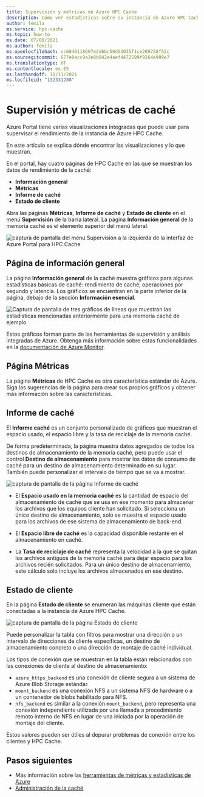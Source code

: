 ```yaml
---
title: Supervisión y métricas de Azure HPC Cache
description: Cómo ver estadísticas sobre su instancia de Azure HPC Cache
author: femila
ms.service: hpc-cache
ms.topic: how-to
ms.date: 07/08/2021
ms.author: femila
ms.openlocfilehash: cc6846118607e2d6bc50d63035f1ce209758f55c
ms.sourcegitcommit: 677e8acc9a2e8b842e4aef4472599f9264e989e7
ms.translationtype: HT
ms.contentlocale: es-ES
ms.lasthandoff: 11/11/2021
ms.locfileid: "132331288"
---
```

# <a name="cache-metrics-and-monitoring"></a>Supervisión y métricas de caché

Azure Portal tiene varias visualizaciones integradas que puede usar para supervisar el rendimiento de la instancia de Azure HPC Cache.

En este artículo se explica dónde encontrar las visualizaciones y lo que muestran.

En el portal, hay cuatro páginas de HPC Cache en las que se muestran los datos de rendimiento de la caché:

* **Información general**
* **Métricas**
* **Informe de caché**
* **Estado de cliente**

Abra las páginas **Métricas**, **Informe de caché** y **Estado de cliente** en el menú **Supervisión** de la barra lateral. La página **Información general** de la memoria caché es el elemento superior del menú lateral.

![captura de pantalla del menú Supervisión a la izquierda de la interfaz de Azure Portal para HPC Cache](media/monitoring-menu.png)

## <a name="overview-page"></a>Página de información general

La página **Información general** de la caché muestra gráficos para algunas estadísticas básicas de caché: rendimiento de caché, operaciones por segundo y latencia. Los gráficos se encuentran en la parte inferior de la página, debajo de la sección **Información esencial**.

![Captura de pantalla de tres gráficos de líneas que muestran las estadísticas mencionadas anteriormente para una memoria caché de ejemplo](media/hpc-cache-overview-stats.png)

Estos gráficos forman parte de las herramientas de supervisión y análisis integradas de Azure. Obtenga más información sobre estas funcionalidades en la [documentación de Azure Monitor](../azure-monitor/essentials/monitor-azure-resource.md).

## <a name="metrics-page"></a>Página Métricas

La página **Métricas** de HPC Cache es otra característica estándar de Azure. Siga las sugerencias de la página para crear sus propios gráficos y obtener más información sobre las características.

## <a name="cache-report"></a>Informe de caché

El **Informe caché** es un conjunto personalizado de gráficos que muestran el espacio usado, el espacio libre y la tasa de reciclaje de la memoria caché.

De forma predeterminada, la página muestra datos agregados de todos los destinos de almacenamiento de la memoria caché, pero puede usar el control **Destino de almacenamiento** para mostrar los datos de consumo de caché para un destino de almacenamiento determinado en su lugar. También puede personalizar el intervalo de tiempo que se va a mostrar.

![captura de pantalla de la página Informe de caché](media/cache-report.png)

* El **Espacio usado en la memoria caché** es la cantidad de espacio del almacenamiento de caché que se usa en ese momento para almacenar los archivos que los equipos cliente han solicitado. Si selecciona un único destino de almacenamiento, solo se muestra el espacio usado para los archivos de ese sistema de almacenamiento de back-end.

* El **Espacio libre de caché** es la capacidad disponible restante en el almacenamiento en caché.

* La **Tasa de reciclaje de caché** representa la velocidad a la que se quitan los archivos antiguos de la memoria caché para dejar espacio para los archivos recién solicitados. Para un único destino de almacenamiento, este cálculo solo incluye los archivos almacenados en ese destino.

## <a name="client-status"></a>Estado de cliente

En la página **Estado de cliente** se enumeran las máquinas cliente que están conectadas a la instancia de Azure HPC Cache.

![captura de pantalla de la página Estado de cliente](media/client-status.png)

Puede personalizar la tabla con filtros para mostrar una dirección o un intervalo de direcciones de cliente específicas, un destino de almacenamiento concreto o una dirección de montaje de caché individual.

Los tipos de conexión que se muestran en la tabla están relacionados con las conexiones de cliente al destino de almacenamiento:

* `azure_https_backend` es una conexión de cliente segura a un sistema de Azure Blob Storage estándar.
* `mount_backend` es una conexión NFS a un sistema NFS de hardware o a un contenedor de blobs habilitado para NFS.
* `nfs_backend` es similar a la conexión `mount_backend`, pero representa una conexión independiente utilizada por una llamada a procedimiento remoto interno de NFS en lugar de una iniciada por la operación de montaje del cliente.

Estos valores pueden ser útiles al depurar problemas de conexión entre los clientes y HPC Cache.

## <a name="next-steps"></a>Pasos siguientes

* Más información sobre las [herramientas de métricas y estadísticas de Azure](../azure-monitor/index.yml)
* [Administración de la caché](hpc-cache-manage.md)
